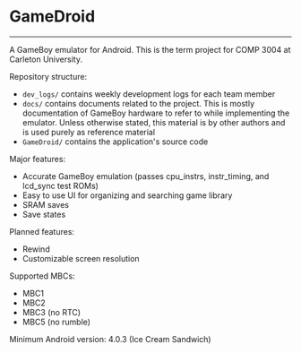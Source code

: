 # GameDroid
---

A GameBoy emulator for Android. This is the term project for COMP 3004 at Carleton University.

Repository structure:
* `dev_logs/` contains weekly development logs for each team member
* `docs/` contains documents related to the project. This is mostly documentation of GameBoy hardware to refer to while implementing the emulator. Unless otherwise stated, this material is by other authors and is used purely as reference material
* `GameDroid/` contains the application's source code

Major features:
* Accurate GameBoy emulation (passes cpu_instrs, instr_timing, and lcd_sync test ROMs)
* Easy to use UI for organizing and searching game library
* SRAM saves
* Save states

Planned features:
* Rewind
* Customizable screen resolution

Supported MBCs:
* MBC1
* MBC2
* MBC3 (no RTC)
* MBC5 (no rumble)

Minimum Android version: 4.0.3 (Ice Cream Sandwich)
